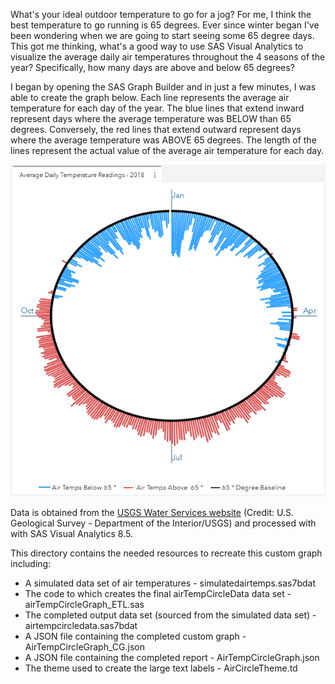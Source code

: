 What's your ideal outdoor temperature to go for a jog? For me, I think the best temperature to go running is 65 degrees. Ever since winter began I've been wondering when we are going to start seeing some 65 degree days. This got me thinking, what's a good way to use SAS Visual Analytics to visualize the average daily air temperatures throughout the 4 seasons of the year?  Specifically, how many days are above and below 65 degrees?

I began by opening the SAS Graph Builder and in just a few minutes, I was able to create the graph below. Each line represents the average air temperature for each day of the year.  The blue lines that extend inward represent days where the average temperature was BELOW than 65 degrees.  Conversely, the red lines that extend outward represent days where the average temperature was ABOVE 65 degrees.  The length of the lines represent the actual value of the average air temperature for each day.

![](./airTempCircleGraph_600.png)

Data is obtained from the [USGS Water Services website](https://waterservices.usgs.gov/) (Credit: U.S. Geological Survey - Department of the Interior/USGS) and processed with with SAS Visual Analytics 8.5.

This directory contains the needed resources to recreate this custom graph including:
* A simulated data set of air temperatures - simulatedairtemps.sas7bdat
* The code to which creates the final airTempCircleData data set - airTempCircleGraph_ETL.sas
* The completed output data set (sourced from the simulated data set) - airtempcircledata.sas7bdat
* A JSON file containing the completed custom graph - AirTempCircleGraph_CG.json
* A JSON file containing the completed report - AirTempCircleGraph.json
* The theme used to create the large text labels - AirCircleTheme.td
